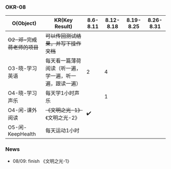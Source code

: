 

### OKR-08

| O(Object)                  | KR(Key Result)                                         | 8.6-8.11 | 8.12-8.18 | 8.19-8.25 | 8.26-8.31 |
| -------------------------- | ------------------------------------------------------ | -------- | --------- | --------- | --------- |
| ~~O2-邓-完成蒋老师的项目~~ | ~~可以传回测试结果，并写下操作文档~~                   |          |           |           |           |
| O3-晓-学习英语             | 每天看一篇薄荷阅读（听一遍，学一遍，听一遍，跟读一遍） | 2        | 4         |           |           |
| O4-晓-学习声乐             | 每天学1小时声乐                                        |          | 1         |           |           |
| O4-闲-课外阅读             | ~~《文明之光-1》~~《文明之光-2》                       | ✔️        |           |           |           |
| O5-闲-KeepHealth           | 每天运动1小时                                          |          |           |           |           |



### News

+ 08/09: finish 《文明之光-1》

